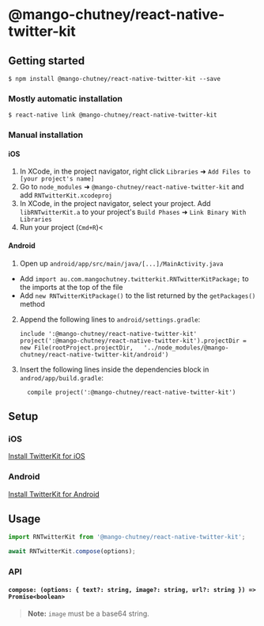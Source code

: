 
# @mango-chutney/react-native-twitter-kit

## Getting started

`$ npm install @mango-chutney/react-native-twitter-kit --save`

### Mostly automatic installation

`$ react-native link @mango-chutney/react-native-twitter-kit`

### Manual installation


#### iOS

1. In XCode, in the project navigator, right click `Libraries` ➜ `Add Files to [your project's name]`
2. Go to `node_modules` ➜ `@mango-chutney/react-native-twitter-kit` and add `RNTwitterKit.xcodeproj`
3. In XCode, in the project navigator, select your project. Add `libRNTwitterKit.a` to your project's `Build Phases` ➜ `Link Binary With Libraries`
4. Run your project (`Cmd+R`)<

#### Android

1. Open up `android/app/src/main/java/[...]/MainActivity.java`
  - Add `import au.com.mangochutney.twitterkit.RNTwitterKitPackage;` to the imports at the top of the file
  - Add `new RNTwitterKitPackage()` to the list returned by the `getPackages()` method
2. Append the following lines to `android/settings.gradle`:
  	```
  	include ':@mango-chutney/react-native-twitter-kit'
  	project(':@mango-chutney/react-native-twitter-kit').projectDir = new File(rootProject.projectDir, 	'../node_modules/@mango-chutney/react-native-twitter-kit/android')
  	```
3. Insert the following lines inside the dependencies block in `androd/app/build.gradle`:
  	```
      compile project(':@mango-chutney/react-native-twitter-kit')
  	```

## Setup

### iOS

[Install TwitterKit for iOS](https://github.com/twitter-archive/twitter-kit-ios/wiki/Installation)

### Android

[Install TwitterKit for Android](https://github.com/twitter-archive/twitter-kit-android/wiki/Getting-Started)

## Usage
```javascript
import RNTwitterKit from '@mango-chutney/react-native-twitter-kit';

await RNTwitterKit.compose(options);
```

### API

#### `compose: (options: { text?: string, image?: string, url?: string }) => Promise<boolean>`

> **Note:** `image` must be a base64 string.
